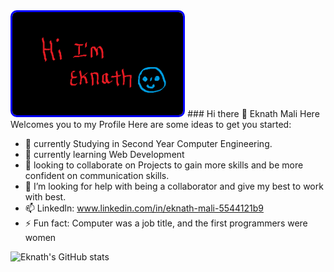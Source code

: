  <img src = "name.png" alt = "Error" style = "border : 3px solid blue; border-radius: 10px;  height : 165px;" >
### Hi there 👋 Eknath Mali Here Welcomes you to my Profile
<!--
**eknathmali/eknathmali** is a ✨ _special_ ✨ repository because its `README.md` (this file) appears on your GitHub profile.
-->
Here are some ideas to get you started:

- 🔭 currently Studying in Second Year Computer Engineering.
- 🌱 currently learning Web Development
- 👯 looking to collaborate on Projects to gain more skills and be more confident on communication skills.
- 🤔 I’m looking for help with being a collaborator and give my best to work with best.
- 📫 Linkedln: www.linkedin.com/in/eknath-mali-5544121b9
- ⚡ Fun fact: Computer was a job title, and the first programmers were women



![Eknath's GitHub stats](https://github-readme-stats.vercel.app/api?username=eknathmali&show_icons=true&theme=blue-green)
